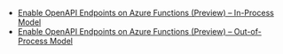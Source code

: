 - [Enable OpenAPI Endpoints on Azure Functions (Preview) &ndash; In-Process Model](./enable-open-api-endpoints-in-proc.md)
- [Enable OpenAPI Endpoints on Azure Functions (Preview) &ndash; Out-of-Process Model](./enable-open-api-endpoints-out-of-proc.md)
